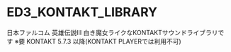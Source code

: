 # ED3_KONTAKT_LIBRARY
日本ファルコム 英雄伝説Ⅲ 白き魔女ライクなKONTAKTサウンドライブラリです
※要 KONTAKT 5.7.3 以降(KONTAKT PLAYERでは利用不可)
